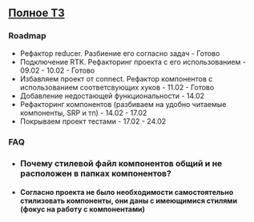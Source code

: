 ## [Полное ТЗ](https://www.notion.so/a4d5c4c0cc9a443dab960742d89bae86)

### Roadmap

- Рефактор reducer. Разбиение его согласно задач - Готово
- Подключение RTK. Рефакторинг проекта с его использованием - 09.02 - 10.02 - Готово
- Избавляем проект от connect. Рефактор компонентов с использованием соответсвующих хуков - 11.02 - Готово
- Добавление недостающей функциональности - 14.02
- Рефакторинг компонентов (разбиваем на удобно читаемые компоненты, SRP и тп) - 14.02 - 17.02
- Покрываем проект тестами - 17.02 - 24.02

### FAQ

- ### Почему стилевой файл компонентов общий и не расположен в папках компонентов?
- #### Согласно проекта не было необходимости самостоятельно стилизовать компоненты, они даны с имеющимися стилями (фокус на работу с компонентами)
